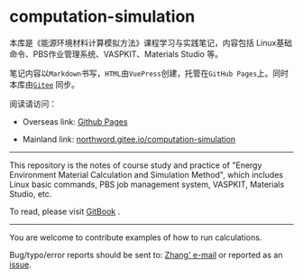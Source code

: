 # computation-simulation
本库是《能源环境材料计算模拟方法》课程学习与实践笔记，内容包括 Linux基础命令、PBS作业管理系统、VASPKIT、Materials Studio 等。

笔记内容以`Markdown`书写，`HTML`由`VuePress`创建，托管在`GitHub Pages`上。同时本库由[`Gitee`](https://gitee.com/northword/computation-simulation) 同步。

阅读请访问： 

- Overseas link:  [Github Pages](http://blog.northword.cn/computation-simulation) 

- Mainland link:  [northword.gitee.io/computation-simulation](http://northword.gitee.io/computation-simulation)

---

This repository is the notes of course study and practice of "Energy Environment Material Calculation and Simulation Method", which includes Linux basic commands, PBS job management system, VASPKIT, Materials Studio, etc.

To read, please visit [GitBook](http://blog.northword.cn/computation-simulation) .

---

You are welcome to contribute examples of how to run calculations.

Bug/typo/error reports should be sent to: [Zhang' e-mail](mailto:zhangjianbei@stu.scu.edu.cn) or reported as an [issue](https://github.com/northword/computation-simulation/issues).

